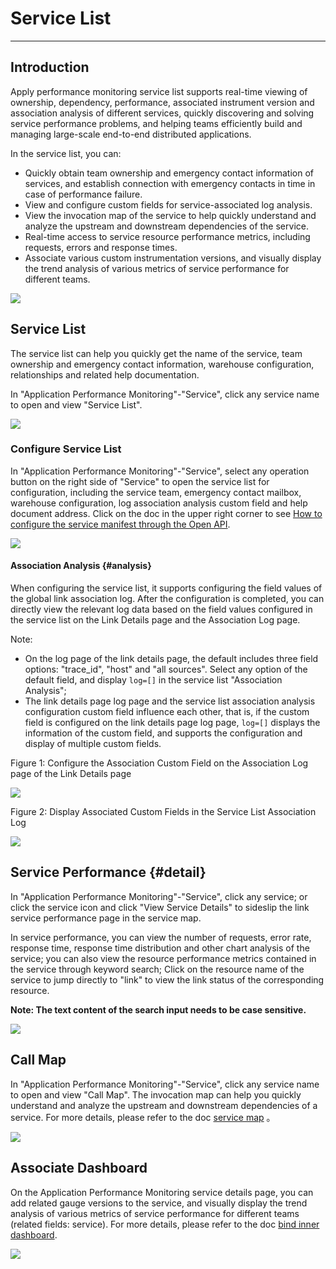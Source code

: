# Service List
---

## Introduction

Apply performance monitoring service list supports real-time viewing of ownership, dependency, performance, associated instrument version and association analysis of different services, quickly discovering and solving service performance problems, and helping teams efficiently build and managing large-scale end-to-end distributed applications.

In the service list, you can:

- Quickly obtain team ownership and emergency contact information of services, and establish connection with emergency contacts in time in case of performance failure.
- View and configure custom fields for service-associated log analysis.
- View the invocation map of the service to help quickly understand and analyze the upstream and downstream dependencies of the service.
- Real-time access to service resource performance metrics, including requests, errors and response times.
- Associate various custom instrumentation versions, and visually display the trend analysis of various metrics of service performance for different teams.

![](img/9.service_list_7.gif)

## Service List

The service list can help you quickly get the name of the service, team ownership and emergency contact information, warehouse configuration, relationships and related help documentation.

In "Application Performance Monitoring"-"Service", click any service name to open and view "Service List".

![](img/9.service_list_1.1.png)

### Configure Service List

In "Application Performance Monitoring"-"Service", select any operation button on the right side of "Service" to open the service list for configuration, including the service team, emergency contact mailbox, warehouse configuration, log association analysis custom field and help document address. Click on the doc in the upper right corner to see [How to configure the service manifest through the Open API](../open-api/tracing/service-catelogs-get.md).

![](img/9.service_list_2.1.png)

#### Association Analysis {#analysis}

When configuring the service list, it supports configuring the field values of the global link association log. After the configuration is completed, you can directly view the relevant log data based on the field values configured in the service list on the Link Details page and the Association Log page.

Note:

- On the log page of the link details page, the default includes three field options: "trace_id", "host" and "all sources". Select any option of the default field, and display `log=[]` in the service list "Association Analysis";
- The link details page log page and the service list association analysis configuration custom field influence each other, that is, if the custom field is configured on the link details page log page, `log=[]` displays the information of the custom field, and supports the configuration and display of multiple custom fields.

Figure 1: Configure the Association Custom Field on the Association Log page of the Link Details page

![](img/9.service_list_6.png)

Figure 2: Display Associated Custom Fields in the Service List Association Log

![](img/9.service_list_1.2.png)

## Service Performance {#detail}

In "Application Performance Monitoring"-"Service", click any service; or click the service icon and click "View Service Details" to sideslip the link service performance page in the service map.

In service performance, you can view the number of requests, error rate, response time, response time distribution and other chart analysis of the service; you can also view the resource performance metrics contained in the service through keyword search; Click on the resource name of the service to jump directly to "link" to view the link status of the corresponding resource.

**Note: The text content of the search input needs to be case sensitive.**

![](img/9.service_list_3.png)



## Call Map

In "Application Performance Monitoring"-"Service", click any service name to open and view "Call Map". The invocation map can help you quickly understand and analyze the upstream and downstream dependencies of a service. For more details, please refer to the doc [service map](service.md#map) 。

![](img/9.service_list_4.png)

## Associate Dashboard

On the Application Performance Monitoring service details page, you can add related gauge versions to the service, and visually display the trend analysis of various metrics of service performance for different teams (related fields: service). For more details, please refer to the doc [bind inner dashboard](../scene/built-in-view/bind-view.md).

![](img/9.service_list_5.png)
